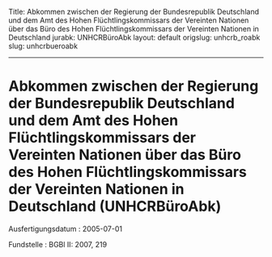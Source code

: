 Title: Abkommen zwischen der Regierung der Bundesrepublik Deutschland und dem Amt
  des Hohen Flüchtlingskommissars der Vereinten Nationen über das Büro des Hohen Flüchtlingskommissars
  der Vereinten Nationen in Deutschland
jurabk: UNHCRBüroAbk
layout: default
origslug: unhcrb_roabk
slug: unhcrbueroabk

---

# Abkommen zwischen der Regierung der Bundesrepublik Deutschland und dem Amt des Hohen Flüchtlingskommissars der Vereinten Nationen über das Büro des Hohen Flüchtlingskommissars der Vereinten Nationen in Deutschland (UNHCRBüroAbk)

Ausfertigungsdatum
:   2005-07-01

Fundstelle
:   BGBl II: 2007, 219

